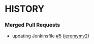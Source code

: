 # HISTORY

### Merged Pull Requests

<!-- pull_requests_start -->

* updating Jenkinsfile [#5](https://github.com/jeremymv2/bumper-ee/pull/5) ([jeremymv2](https://api.github.com/users/jeremymv2))<!-- 18dfd2a38268604d1ae2f3aa4990ed2d55d475db -->

